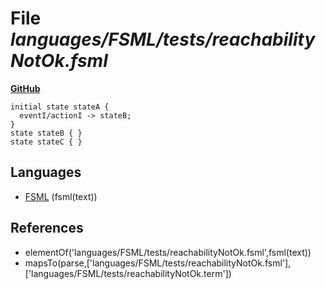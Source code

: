 # File _languages/FSML/tests/reachabilityNotOk.fsml_
**[GitHub](https://github.com/softlang/yas/blob/master/languages/FSML/tests/reachabilityNotOk.fsml)**
```
initial state stateA {
  eventI/actionI -> stateB;
}
state stateB { }
state stateC { }
```

## Languages
* [FSML](../languages/FSML.md) (fsml(text))

## References
* elementOf('languages/FSML/tests/reachabilityNotOk.fsml',fsml(text))
* mapsTo(parse,['languages/FSML/tests/reachabilityNotOk.fsml'],['languages/FSML/tests/reachabilityNotOk.term'])
